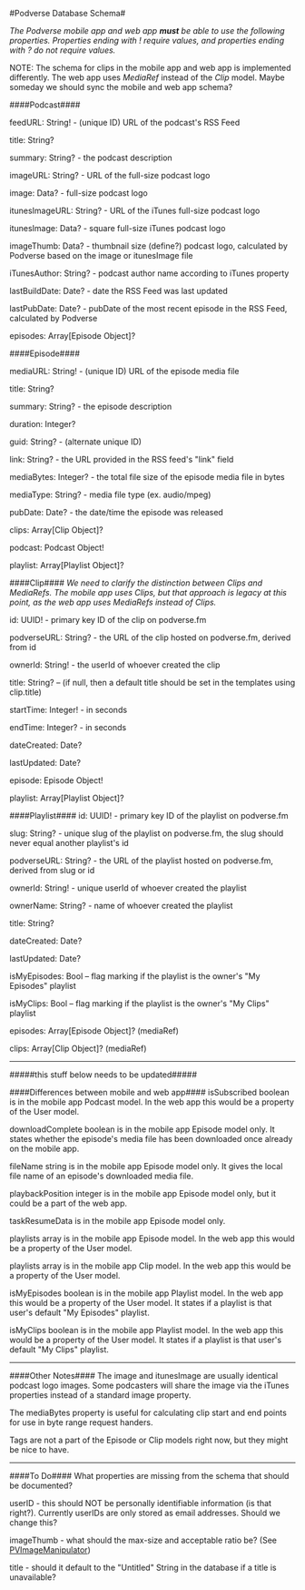 #Podverse Database Schema#

_The Podverse mobile app and web app **must** be able to use the following properties. Properties ending with ! require values, and properties ending with ? do not require values._

NOTE: The schema for clips in the mobile app and web app is implemented differently. The web app uses _MediaRef_ instead of the _Clip_ model. Maybe someday we should sync the mobile and web app schema?

####Podcast####

feedURL: String! - (unique ID) URL of the podcast's RSS Feed

title: String?

summary: String? - the podcast description

imageURL: String? -  URL of the full-size podcast logo

image: Data? - full-size podcast logo

itunesImageURL: String? - URL of the iTunes full-size podcast logo

itunesImage: Data? - square full-size iTunes podcast logo

imageThumb: Data? - thumbnail size (define?) podcast logo, calculated by Podverse based on the image or itunesImage file

iTunesAuthor: String? - podcast author name according to iTunes property

lastBuildDate: Date? - date the RSS Feed was last updated

lastPubDate: Date? - pubDate of the most recent episode in the RSS Feed, calculated by Podverse

episodes: Array[Episode Object]?

####Episode####

mediaURL: String! - (unique ID) URL of the episode media file

title: String?

summary: String? - the episode description

duration: Integer?

guid: String? - (alternate unique ID)

link: String? - the URL provided in the RSS feed's "link" field

mediaBytes: Integer? - the total file size of the episode media file in bytes

mediaType: String? - media file type (ex. audio/mpeg)

pubDate: Date? - the date/time the episode was released

clips: Array[Clip Object]?

podcast: Podcast Object!

playlist: Array[Playlist Object]?

####Clip####
_We need to clarify the distinction between Clips and MediaRefs. The mobile app uses Clips, but that approach is legacy at this point, as the web app uses MediaRefs instead of Clips._

id: UUID! - primary key ID of the clip on podverse.fm

podverseURL: String? - the URL of the clip hosted on podverse.fm, derived from id

ownerId: String! - the userId of whoever created the clip

title: String? – (if null, then a default title should be set in the templates using clip.title)

startTime: Integer! - in seconds

endTime: Integer? - in seconds

dateCreated: Date?

lastUpdated: Date?

episode: Episode Object!

playlist: Array[Playlist Object]?

####Playlist####
id: UUID! - primary key ID of the playlist on podverse.fm

slug: String? - unique slug of the playlist on podverse.fm, the slug should never equal another playlist's id

podverseURL: String? - the URL of the playlist hosted on podverse.fm, derived from slug or id

ownerId: String! - unique userId of whoever created the playlist

ownerName: String? - name of whoever created the playlist

title: String?

dateCreated: Date?

lastUpdated: Date?

isMyEpisodes: Bool – flag marking if the playlist is the owner's "My Episodes" playlist

isMyClips: Bool – flag marking if the playlist is the owner's "My Clips" playlist

episodes: Array[Episode Object]? (mediaRef)

clips: Array[Clip Object]? (mediaRef)

---

#####this stuff below needs to be updated#####

####Differences between mobile and web app####
isSubscribed boolean is in the mobile app Podcast model. In the web app this would be a property of the User model.

downloadComplete boolean is in the mobile app Episode model only. It states whether the episode's media file has been downloaded once already on the mobile app.

fileName string is in the mobile app Episode model only. It gives the local file name of an episode's downloaded media file.

playbackPosition integer is in the mobile app Episode model only, but it could be a part of the web app.

taskResumeData is in the mobile app Episode model only.

playlists array is in the mobile app Episode model. In the web app this would be a property of the User model.

playlists array is in the mobile app Clip model. In the web app this would be a property of the User model.

isMyEpisodes boolean is in the mobile app Playlist model. In the web app this would be a property of the User model. It states if a playlist is that user's default "My Episodes" playlist.

isMyClips boolean is in the mobile app Playlist model. In the web app this would be a property of the User model. It states if a playlist is that user's default "My Clips" playlist.

---

####Other Notes####
The image and itunesImage are usually identical podcast logo images. Some podcasters will share the image via the iTunes properties instead of a standard image property.

The mediaBytes property is useful for calculating clip start and end points for use in byte range request handers.

Tags are not a part of the Episode or Clip models right now, but they might be nice to have.

---

####To Do####
What properties are missing from the schema that should be documented?

userID - this should NOT be personally identifiable information (is that right?). Currently userIDs are only stored as email addresses. Should we change this?

imageThumb - what should the max-size and acceptable ratio be? (See [PVImageManipulator](https://github.com/podverse/podverse/blob/master/podverse/PVImageManipulator.swift#L11))

title - should it default to the "Untitled" String in the database if a title is unavailable?
